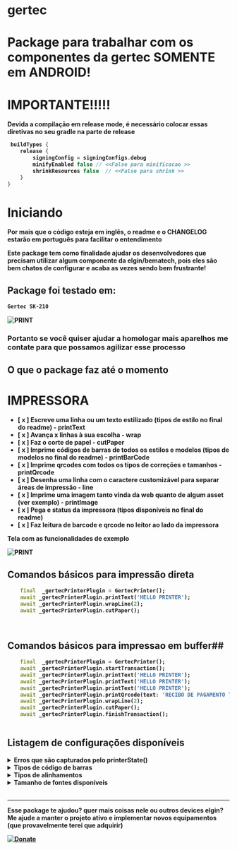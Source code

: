 # gertec
# Package para trabalhar com os componentes da gertec <strong>SOMENTE em ANDROID! 


# IMPORTANTE!!!!!
Devida a compilaçāo em release mode, é necessário colocar essas diretivas no seu gradle na parte de release

```gradle
 buildTypes {
    release {
        signingConfig = signingConfigs.debug
        minifyEnabled false // <<False para minificacao >>
        shrinkResources false  // <<False para shrink >>
    }
}
```
# Iniciando
**Por mais que o código esteja em inglês, o readme e o CHANGELOG estarão em português para facilitar o entendimento**

Este package tem como finalidade ajudar os desenvolvedores que precisam utilizar algum componente da elgin/bematech, pois eles são bem chatos de configurar e acaba as vezes sendo bem frustrante!


 ## Package foi testado em:
```bash
Gertec SK-210 
```

![PRINT](./resources/gertec_totem.png)


### Portanto se você quiser ajudar a homologar mais aparelhos me contate para que possamos agilizar esse processo   
## O que o package faz até o momento

# IMPRESSORA
- [ x ] Escreve uma linha ou um texto estilizado (tipos de estilo no final do readme) -  **printText**
- [ x ] Avança x linhas à sua escolha - **wrap**
- [ x ] Faz o corte de papel - **cutPaper**
- [ x ] Imprime códigos de barras de todos os estilos e modelos (tipos de modelos no final do readme) - **printBarCode**
- [ x ] Imprime qrcodes com todos os tipos de correções e tamanhos - **printQrcode**
- [ x ] Desenha uma linha com o caractere customizável para separar áreas de impressão  - **line**
- [ x ] Imprime uma imagem tanto vinda da web quanto de algum asset (ver exemplo) - **printImage**
- [ x ] Pega e status da impressora (tipos disponíveis no final do readme)
- [ x ] Faz leitura de barcode e qrcode no leitor ao lado da impressora





**Tela com as funcionalidades de exemplo**

![PRINT](./resources/print.png)


## Comandos básicos para impressão direta ##

```dart
    final  _gertecPrinterPlugin = GertecPrinter();
    await _gertecPrinterPlugin.printText('HELLO PRINTER');
    await _gertecPrinterPlugin.wrapLine(2);
    await _gertecPrinterPlugin.cutPaper();
    
   
```

## Comandos básicos para impressao em buffer##

```dart
    final  _gertecPrinterPlugin = GertecPrinter();
    await _gertecPrinterPlugin.startTransaction();
    await _gertecPrinterPlugin.printText('HELLO PRINTER');
    await _gertecPrinterPlugin.printText('HELLO PRINTER');
    await _gertecPrinterPlugin.printText('HELLO PRINTER');
    await _gertecPrinterPlugin.printQrcode(text: 'RECIBO DE PAGAMENTO TESTE', height: 300, width: 200);
    await _gertecPrinterPlugin.wrapLine(2);
    await _gertecPrinterPlugin.cutPaper();
    await _gertecPrinterPlugin.finishTransaction();
    
```
## Listagem de configurações disponíveis


<details>
<summary>Erros que são capturados pelo  <strong>printerState()</strong></summary>


```dart
///Where in the barcode the text will be show
enum PrinterState {
  PRINTER_STATE_NORMAL(0),
  PRINTER_STATE_NOPAPER(1),
  PRINTER_STATE_HIGHTEMP(2),
  PRINTER_STATE_UNKNOWN(3),
  PRINTER_STATE_NOT_OPEN(4),
  PRINTER_STATE_DEV_ERROR(5),
  PRINTER_STATE_LOWVOL_ERROR(6),
  PRINTER_STATE_BUSY(7),
  PRINTER_STATE_CUT(8),
  PRINTER_STATE_OUT(9),
  PRINTER_PAPER_RUN_OUT(10),
  PRINTER_COVER_OPEN(11),
  PRINT_ERROR_PARAMETER(12);

  const PrinterState(this.value);
  final int value;
}

```
</details>



<details>
<summary><strong>Tipos de código de barras</strong></summary>

```dart
enum BarCodeType {
  BARCODE_TYPE_UPCA(65),
  BARCODE_TYPE_UPCE(66),
  BARCODE_TYPE_JAN13(67),
  BARCODE_TYPE_JAN8(68),
  BARCODE_TYPE_CODE39(69),
  BARCODE_TYPE_ITF(70),
  BARCODE_TYPE_CODEBAR(71),
  BARCODE_TYPE_CODE93(72),
  BARCODE_TYPE_CODE128(73);

  const BarCodeType(this.value);
  final int value;
}
```

</details>



<details>
<summary><strong>Tipos de alinhamentos</strong></summary>

```dart
enum PrintAlign {
  LEFT(0),
  CENTER(1),
  RIGHT(2);

  final int value;
  const PrintAlign(this.value);
}
```
</details>





<details>
<summary><strong>Tamanho de fontes disponíveis</strong></summary>

```dart
enum FontSize {
  SMALL(4),
  NORMAL(8),
  LARGE(16),
  XLARGE(24);

  final int value;
  const FontSize(this.value);
}
```
</details>






<br>
<hr>
Esse package te ajudou? quer mais coisas nele ou outros devices elgin? Me ajude a manter o projeto ativo e implementar novos equipamentos (que provavelmente terei que adquirir)

[![Donate](https://img.shields.io/badge/Donate-PayPal-green.svg)](https://www.paypal.com/donate?business=5BMWJ9CYNVDAE&no_recurring=0&currency_code=BRL)
